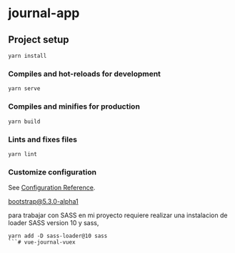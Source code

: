 # journal-app

## Project setup
```
yarn install
```

### Compiles and hot-reloads for development
```
yarn serve
```

### Compiles and minifies for production
```
yarn build
```

### Lints and fixes files
```
yarn lint
```

### Customize configuration
See [Configuration Reference](https://cli.vuejs.org/config/).


bootstrap@5.3.0-alpha1

para trabajar con SASS en mi proyecto requiere realizar una instalacion de 
loader SASS version 10 y sass, 

```
yarn add -D sass-loader@10 sass
```#   v u e - j o u r n a l - v u e x  
 